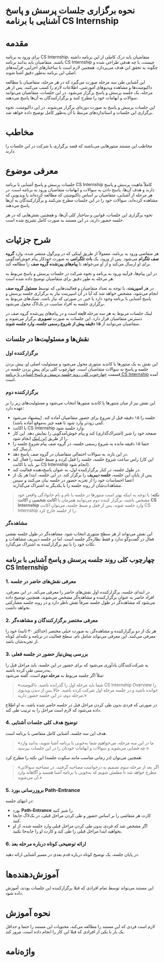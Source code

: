 # نحوه برگزاری جلسات پرسش‌ و پاسخ آشنایی با برنامه CS Internship

# مقدمه
برای ورود به برنامه CS Internship، متقاضیان باید درک کاملی از این برنامه داشته باشند. متقاضیان باید بدانند برنامه CS Internship چیست، با چه هدفی طراحی شده و چگونه به تحقق این هدف می‌پردازد. همچنین لازم است با ساختارهای اجرایی، فرآیندهای اصلی این برنامه به‌طور دقیق آشنا شوند.

این آشنایی طی سه مرحله صورت می‌گیرد که در هر مرحله، متقاضیان با مطالعه داکیومنت‌ها و مشاهده ویدیوهای آموزشی، اطلاعات لازم را کسب می‌کنند. پس از هر مرحله، یک جلسه پرسش و پاسخ برگزار می‌شود. در این جلسات، متقاضیان می‌توانند سوالات و ابهامات خود را مطرح کنند و برگزارکنندگان به آن‌ها پاسخ می‌دهند.

این جلسات پرسش و پاسخ به صورت دوره‌ای برگزار می‌شوند. در این داکیومنت، نحوه برگزاری این جلسات و استانداردهای مرتبط با آن به‌طور کامل توضیح داده خواهد شد.

# مخاطب
مخاطب این مستند منتورهایی می‌باشند که قصد برگزاری یا شرکت در این جلسات را دارند.

# معرفی موضوع

جلسات پرسش و پاسخ آشنایی با برنامه CS Internship کاملاً ماهیت پرسش و پاسخ دارند و هدف آن‌ها، پاسخ دادن به سوالات و ابهامات متقاضیان ورود به برنامه است. در هر مرحله از آشنایی، متقاضیان بر اساس داکیومنتی که مطالعه کرده‌اند یا ویدیویی که مشاهده کرده‌اند، سوالات خود را در این جلسات مطرح می‌کنند و برگزارکنندگان به آن‌ها پاسخ می‌دهند.

نحوه برگزاری این جلسات، قوانین و ساختار کلی آن‌ها، و همچنین نقش‌هایی که در هر جلسه حضور دارند، در این مستند به‌ صورت کامل تشریح شده است.

# شرح جزئیات
هر متقاضی ورود به برنامه، معمولاً از طریق لینکی که در ویرگول منتشر شده، وارد **گروه صف تلگرام** می‌شود. پس از ورود، یک **بات تلگرامی** به صورت خودکار پیام خوش‌آمدگویی برای او ارسال می‌کند و از او می‌خواهد تا **پیام‌های پین‌شده گروه صف** را مطالعه کند.

در این پیام‌ها، فرآیند ورود به برنامه و نحوه شرکت در جلسات پرسش و پاسخ مربوط به هر مرحله به طور دقیق برای متقاضیان توضیح داده شده است.

در هر **اسپرینت**، با توجه به تعداد متقاضیان و فعالیت‌هایی که توسط **مسئول گروه صف** انجام می‌شود، مشخص خواهد شد که آیا در آن اسپرینت نیاز به برگزاری جلسه پرسش و پاسخ آشنایی با برنامه وجود دارد یا خیر. در صورتی که نیاز باشد، تسک‌های مربوط به برگزاری جلسه به افراد مناسب در بک‌لاگ محول می‌شود.

لینک جلسات مربوط به هر سه مرحله **ثابت** است و در پیام‌های پین‌شده گروه صف در دسترس متقاضیان قرار دارد. این جلسات به صورت **تصویری** برگزار می‌شوند و متقاضیان می‌توانند از **۱۵ دقیقه پیش از شروع رسمی جلسه، وارد جلسه شوند**.

## نقش‌ها و مسئولیت‌ها در جلسات

### برگزارکننده اول  
این نقش به یک منتورها یا کاندید منتوری محول می‌شود و مسئولیت اصلی او، پیش‌ بردن جلسه و پاسخ به سوالات متقاضیان است. چهارچوب کلی برای پیش بردن جلسه در قسمت [چهارچوب کلی روند جلسه پرسش و پاسخ آشنایی با برنامه CS Internship](#چهارچوب-کلی-روند-جلسه-پرسش-و-پاسخ-آشنایی-با-برنامه-cs-internship) آمده است.

### برگزارکننده دوم  
این نقش نیز از میان منتورها یا کاندید منتورها انتخاب می‌شود و مسئولیت‌های زیر را بر عهده دارد:

-  جلسه را ۱۵ دقیقه قبل از شروع برای حضور متقاضیان آماده کند. (پیشنهاد می‌شود کمی زودتر وارد شود تا همه چیز به‌موقع آماده باشد).
- با اکانت CS Internship وارد جلسه شود.
- صفحه خود را شیر (اشتراک‌گذاری) کند و پیام خوش‌آمدگویی را نمایش دهد. این کار را از طریق [این لینک](https://cs-internship.github.io/CS-Queue-Meetings-Intro/) انجام شود.
- حتما ۱۵ دقیقه مانده به شروع رسمی جلسه، در گروه صف پیام شروع جلسه را ارسال کند.
- در این بازه، به سوالات احتمالی متقاضیان در گروه صف پاسخ دهد.
- راس ساعت شروع جلسه، جلسه را قفل کرده و ضبط جلسه را فعال کند (این کار نیز باید با اکانت CS Internship انجام شود).
- در طول جلسه، در کنار برگزارکننده اول، به عنوان پاسخ‌دهنده فعالیت کند.
- پس از پایان این جلسه، **جلسه دیبریف** را برگزار کند. در این جلسه، ابتدا هر یک از اعضا احساسات خود را از تجربه حضور در جلسه بیان می‌کنند و سپس مشاهدات‌شان از روند جلسه را با یکدیگر به اشتراک می‌گذارند.

> **نکته:** با توجه به اینکه بهتر است منتورها در جلسه با نام و نام خانوادگی واقعی خود مشخص باشند، برگزار کننده دوم می‌توانند همزمان با **اکانت شخصی** و **اکانت CS Internship** وارد جلسه شوند. پس از قفل و ضبط جلسه، می‌توان اکانت CS Internship را از جلسه خارج کرد.

### مشاهده‌گر  
این نقش می‌تواند از هر سطح منتوری انتخاب شود. مشاهده‌گر در طول جلسه نقشی فعال در گفت‌وگو ندارد و فقط نظاره‌گر جلسه است. اما در جلسه دیبریف مشاهدات و نکات خود را با تیم برگزارکننده به اشتراک می‌گذارد.


## چهارچوب کلی روند جلسه پرسش و پاسخ آشنایی با برنامه CS Internship

### 1. معرفی نقش‌های حاضر در جلسه  
در ابتدای جلسه، برگزارکننده اول نقش‌های حاضر را معرفی می‌کند. در این معرفی، افراد حاضر به عنوان برگزارکننده و مشاهده‌گر مشخص می‌شوند. همچنین توضیح داده می‌شود که مشاهده‌گر در طول جلسه صرفاً نقش ناظر دارد و در روند جلسه مشارکتی نخواهد داشت.

### 2. معرفی مختصر برگزارکنندگان و مشاهده‌گر  
هر یک از دو برگزارکننده و مشاهده‌گر، به صورت خیلی مختصر (حداکثر ۳۰ ثانیه) خود را معرفی می‌کنند. این معرفی می‌تواند شامل نام، سطح فعالیت در برنامه و نکته‌ای کوتاه از تجربه‌شان باشد.

### 3. بررسی پیش‌نیاز حضور در جلسه فعلی  
به شرکت‌کنندگان یادآوری می‌شود که برای حضور در این جلسه، باید مراحل قبل را به‌درستی طی کرده باشند.  
مثلاً اگر جلسه مربوط به **مرحله دوم** است، گفته می‌شود:
> «شما باید مرحله اول را گذرانده باشید، داکیومنت CS Internship Overview را خوانده باشید و در جلسه مرحله اول شرکت کرده باشید. حالا پس از دیدن ویدیوی مرحله دوم، در این جلسه حضور دارید.»

در صورتی که فردی بدون طی کردن مراحل قبل در جلسه حاضر شده باشد، به او اطلاع داده می‌شود که لازم است مراحل را به ترتیب طی کند.

### 4. توضیح هدف کلی جلسات آشنایی  
هدف این سه جلسه، آشنایی کامل متقاضی با برنامه است.  
> «ما در این سه مرحله، می‌خواهیم شما به‌خوبی با برنامه آشنا شوید، بدانید وارد چه فضایی می‌شوید و سوالات و ابهامات خودتان را در این جلسات بپرسید.»

همچنین می‌توان (در زمانی مناسب مانند سکوت جلسه) این نکته را مطرح کرد:
> «اگر بعد از مرحله سوم تصمیم به درخواست مصاحبه گرفتید، در مصاحبه سوالاتی مطرح خواهد شد تا مطمئن شویم که به‌خوبی با برنامه آشنا هستید و آگاهانه وارد آن می‌شوید.»

### 5. بروزرسانی بورد Path-Entrance  
در انتهای جلسه:
- بورد **Path-Entrance** را شیر کنید.
- کارت هر متقاضی را بر اساس حضور و طی کردن مراحل قبلی، در بک‌لاگ جابجا کنید.
- اگر مشخص شد که فردی بدون طی کردن مراحل قبلی وارد جلسه شده، از او بخواهید ابتدا مراحل قبلی را طی کند و کارت او را جابه‌جا نکنید.

### 6. ارائه توضیحی کوتاه درباره مرحله بعد  
در پایان جلسه، یک توضیح کوتاه درباره قدم بعدی در مسیر آشنایی ارائه دهید.

# آموزش‌دهنده‌ها

این مستند می‌تواند توسط تمام افرادی که قبلا برگزارکننده این جلسات بودند،‌ آموزش داده شود.

# نحوه آموزش

لازم است فردی که این مستند را مطالعه می‌کند، محتویات این مستند را حتما و حداقل یک بار با یکی از افرادی که قبلا این کار را انجام داده است، مرور کند.

# واژه‌نامه




